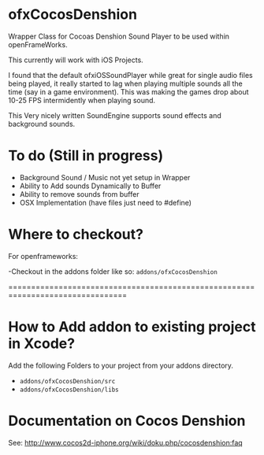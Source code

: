 ofxCocosDenshion
===========

Wrapper Class for Cocoas Denshion Sound Player to be used within openFrameWorks.

This currently will work with iOS Projects.

I found that the default ofxiOSSoundPlayer while great for single audio files being played, it really started to lag when playing multiple sounds all the time (say in a game environment). This was making the games drop about 10-25 FPS intermidently when playing sound.

This Very nicely written SoundEngine supports sound effects and background sounds.

To do (Still in progress)
===========
- Background Sound / Music not yet setup in Wrapper
- Ability to Add sounds Dynamically to Buffer
- Ability to remove sounds from buffer
- OSX Implementation (have files just need to #define)


Where to checkout?
===========
For openframeworks:
 
-Checkout in the addons folder like so: 
```addons/ofxCocosDenshion```



================================================================================

How to Add addon to existing  project in Xcode?
============

Add the following Folders to your project from your addons directory.

- ```addons/ofxCocosDenshion/src```
- ```addons/ofxCocosDenshion/libs```

Documentation on Cocos Denshion
===========

See: http://www.cocos2d-iphone.org/wiki/doku.php/cocosdenshion:faq